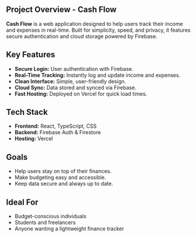 ## Project Overview - Cash Flow

**Cash Flow** is a web application designed to help users track their income and expenses in real-time. Built for simplicity, speed, and privacy, it features secure authentication and cloud storage powered by Firebase.

## Key Features

- **Secure Login:** User authentication with Firebase.
- **Real-Time Tracking:** Instantly log and update income and expenses.
- **Clean Interface:** Simple, user-friendly design.
- **Cloud Sync:** Data stored and synced via Firebase.
- **Fast Hosting:** Deployed on Vercel for quick load times.

## Tech Stack

- **Frontend:** React, TypeScript, CSS
- **Backend:** Firebase Auth & Firestore
- **Hosting:** Vercel

## Goals

- Help users stay on top of their finances.
- Make budgeting easy and accessible.
- Keep data secure and always up to date.

## Ideal For

- Budget-conscious individuals
- Students and freelancers
- Anyone wanting a lightweight finance tracker